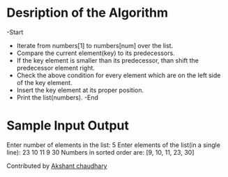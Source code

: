 # Desription of the Algorithm<br/>
-Start<br/>
- Iterate from numbers[1] to numbers[num] over the list.
- Compare the current element(key) to its predecessors.
- If the key element is smaller than its predecessor, than shift the predecessor element   right.
- Check the above condition for every element which are on the left side of the key       element.
- Insert the key element at its proper position.
- Print the list(numbers).
-End

# Sample Input Output<br/>
Enter number of elements in the list: 5
Enter elements of the list(in a single line): 23 10 11 9 30
Numbers in sorted order are:
[9, 10, 11, 23, 30]


Contributed by [Akshant chaudhary](https://github.com/akshantchaudhary09)